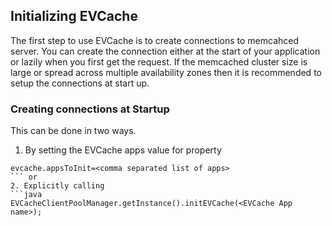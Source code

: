 ## Initializing EVCache
The first step to use EVCache is to create connections to memcahced server. You can create the connection either at the start of your application or lazily when you first get the request. If the memcached cluster size is large or spread across multiple availability zones then it is recommended to setup the connections at start up. 

### Creating connections at Startup
This can be done in two ways.

1. By setting the EVCache apps value for property 
```property
evcache.appsToInit=<comma separated list of apps>
``` or
2. Explicitly calling 
```java
EVCacheClientPoolManager.getInstance().initEVCache(<EVCache App name>);
```